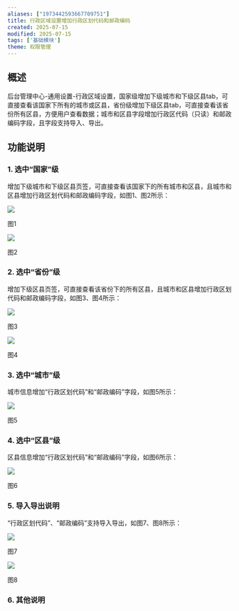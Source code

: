 ```yaml
---
aliases: ["1973442593667709751"]
title: 行政区域设置增加行政区划代码和邮政编码
created: 2025-07-15
modified: 2025-07-15
tags: ['基础模块']
theme: 权限管理
---
```


## **概述**

后台管理中心-通用设置-行政区域设置，国家级增加下级城市和下级区县tab，可直接查看该国家下所有的城市或区县，省份级增加下级区县tab，可直接查看该省份所有区县，方便用户查看数据；城市和区县字段增加行政区代码（只读）和邮政编码字段，且字段支持导入、导出。

## **功能说明**

### 1. **选中“国家”级**

增加下级城市和下级区县页签，可直接查看该国家下的所有城市和区县，且城市和区县增加行政区划代码和邮政编码字段，如图1、图2所示：

![](https://myhelpdoc.oss-cn-heyuan.aliyuncs.com/mdimages/e3cff99d37a04c229eff937604b4395c.jpg)

图1

![](https://myhelpdoc.oss-cn-heyuan.aliyuncs.com/mdimages/017108d762eb04ce2263369fa3a43140.jpg)

图2

### 2. **选中“省份”级**

增加下级区县页签，可直接查看该省份下的所有区县，且城市和区县增加行政区划代码和邮政编码字段，如图3、图4所示：

![](https://myhelpdoc.oss-cn-heyuan.aliyuncs.com/mdimages/76f0b01b6b2759c69220ecf8ffe99b6e.jpg)

图3

![](https://myhelpdoc.oss-cn-heyuan.aliyuncs.com/mdimages/523a7ed436d06fea5708b1d8bd639103.jpg)

图4

### 3. **选中“城市”级**

城市信息增加“行政区划代码”和“邮政编码”字段，如图5所示：

![](https://myhelpdoc.oss-cn-heyuan.aliyuncs.com/mdimages/8d29c78aad4915aab60bdaf55e17b4ab.jpg)

图5

### 4. **选中“区县”级**

区县信息增加“行政区划代码”和“邮政编码”字段，如图6所示：

![](https://myhelpdoc.oss-cn-heyuan.aliyuncs.com/mdimages/a9df94cdd9514e945fc232be632197ac.jpg)

图6

### 5. **导入导出说明**

“行政区划代码”、“邮政编码”支持导入导出，如图7、图8所示：

![](https://myhelpdoc.oss-cn-heyuan.aliyuncs.com/mdimages/eb66300d0133017152f0f8cc372ff5b9.jpg)

图7

![](https://myhelpdoc.oss-cn-heyuan.aliyuncs.com/mdimages/d3b1cae51e05134ab7d18cc964d5ada9.jpg)

图8

### 6. **其他说明**

